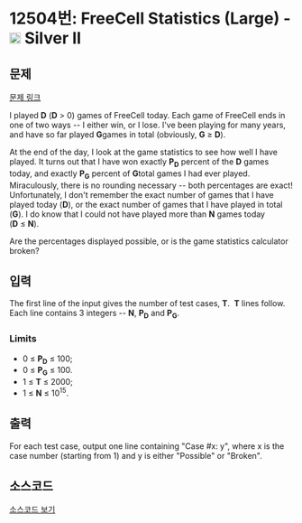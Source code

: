 # 12504번: FreeCell Statistics (Large) - <img src="https://static.solved.ac/tier_small/9.svg" style="height:20px" /> Silver II

<!-- performance -->

<!-- 문제 제출 후 깃허브에 푸시를 했을 때 제출한 코드의 성능이 입력될 공간입니다.-->

<!-- end -->

## 문제

[문제 링크](https://boj.kr/12504)


<p>I played&nbsp;<strong>D</strong>&nbsp;(<strong>D</strong>&nbsp;&gt; 0) games of FreeCell today. Each game of FreeCell ends in one of two ways -- I either win, or I lose. I've been playing for many years, and have so far played&nbsp;<strong>G</strong>games in total (obviously,&nbsp;<strong>G</strong>&nbsp;≥&nbsp;<strong>D</strong>).</p>

<p>At the end of the day, I look at the game statistics to see how well I have played. It turns out that I have won exactly&nbsp;<strong>P<sub>D</sub></strong>&nbsp;percent of the&nbsp;<strong>D</strong>&nbsp;games today, and exactly&nbsp;<strong>P<sub>G</sub></strong>&nbsp;percent of&nbsp;<strong>G</strong>total games I had ever played. Miraculously, there is no rounding necessary -- both percentages are exact! Unfortunately, I don't remember the exact number of games that I have played today (<strong>D</strong>), or the exact number of games that I have played in total (<strong>G</strong>). I do know that I could not have played more than&nbsp;<strong>N</strong>&nbsp;games today (<strong>D</strong>&nbsp;≤&nbsp;<strong>N</strong>).</p>

<p>Are the percentages displayed possible, or is the game statistics calculator broken?</p>



## 입력


<p>The first line of the input gives the number of test cases,&nbsp;<strong>T</strong>.&nbsp;&nbsp;<strong>T</strong>&nbsp;lines follow. Each line contains 3 integers --&nbsp;<strong>N</strong>,&nbsp;<strong>P<sub>D</sub></strong>&nbsp;and&nbsp;<strong>P<sub>G</sub></strong>.</p>

<h3>Limits</h3>

<ul>
<li>0 ≤&nbsp;<strong>P<sub>D</sub></strong>&nbsp;≤ 100;</li>
<li>0 ≤&nbsp;<strong>P<sub>G</sub></strong>&nbsp;≤ 100.</li>
<li>1 ≤&nbsp;<strong>T</strong>&nbsp;≤ 2000;</li>
<li>1 ≤&nbsp;<strong>N</strong>&nbsp;≤ 10<sup>15</sup>.</li>
</ul>



## 출력


<p>For each test case, output one line containing "Case #x: y", where x is the case number (starting from 1) and y is either "Possible" or "Broken".</p>



## 소스코드

[소스코드 보기](FreeCell%20Statistics%20(Large).py)